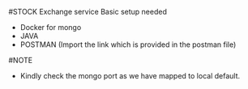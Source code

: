 #STOCK Exchange service
Basic setup needed
- Docker for mongo
- JAVA
- POSTMAN (Import the link which is provided in the postman file)

#NOTE
- Kindly check the mongo port as we have mapped to local default.